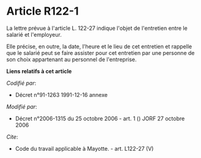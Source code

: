 # Article R122-1

La lettre prévue à l'article L. 122-27 indique l'objet de l'entretien entre le salarié et l'employeur. 

Elle précise, en outre, la date, l'heure et le lieu de cet entretien et rappelle que le salarié peut se faire assister pour
cet entretien par une personne de son choix appartenant au personnel de l'entreprise.

**Liens relatifs à cet article**

_Codifié par_:

  - Décret n°91-1263 1991-12-16 annexe

_Modifié par_:

  - Décret n°2006-1315 du 25 octobre 2006 - art. 1 () JORF 27 octobre 2006

_Cite_:

  - Code du travail applicable à Mayotte. - art. L122-27 (V)
